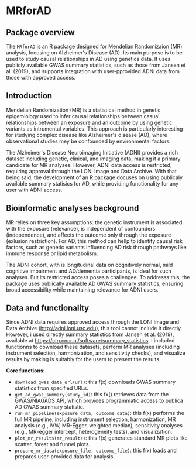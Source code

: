 # MRforAD 

## Package overview
The `MRforAD` is an R package designed for Mendelian Randomizaion (MR) analysis, focusing on Alzheimer's Disease (AD). 
Its main purpose is to be used to study causal relationships in AD using genetics data. 
It uses publicly available GWAS summary statistics, such as those from Jansen et al. (2019), 
and supports integration with user-pprovided ADNI data from those with approved access.

## Introduction
Mendelian Randomization (MR) is a statistical method in genetic epigemiology used to infer causal relationships 
between casual relationships between an exposure and an outcome by using genetic variants as intrumental variables. 
This approach is particularly interesting for studying complex disease like Alzheimer's disease (AD), 
where observational studies mey be confounded by environmental factors. 

The Alzheimer's Disease Neuroimaging Initiative (ADNI) provides a rich dataset including genetic, clinical,
and imaging data; making it a primary candidate for MR analyses. However, ADNI data access is restricted, 
requiring approval through the LONI Image and Data Archive. 
With that being said, the development of an R package docuses on using publicaly available summary statisics for AD,
while providing functionality for any user with ADNI access. 

## Bioinformatic analyses background
MR relies on three key assumptions: the genetic instrument is associated with the exposure (relevance), is independent 
of confounders (independence), and affects the outcome only through the exposure (exlusion restriction). 
For AD, this method can hellp to identify causal risk factors, such as genetic variants influencing AD risk
through pathways like immune response or lipid metabolism. 

The ADNI cohort, with is longitudinal data on cognitively normal, mild cognitive impairment and AD/dementia participants, 
is ideal for such analyses. But its restricted access poses a challengee. 
To addresss this, the package uses publically available AD GWAS summary statistics, ensuring broad accessibility 
while maintaining relevance for ADNI users.

## Data and functionality
Since ADNI data requires approved access through the LONI Image and Data Archive (http://adni.loni.usc.edu), 
this tool cannot include it directly. However, i used directly summary statistics from Jansen et al. (2019), 
available at https://ctg.cncr.nl/software/summary_statistics. 
I included functionns to download these datasets, perform MR analyses (including instrument selection, harmonization, 
and sensitivity checks), and visualize results by making is suitably for the users to present the results.  

**Core functions:**
  - `download_gwas_data_url(url)`: this f(x) downloads GWAS summary statistics from specified URLs.
  - `get_ad_gwas_summary(study_id)`: this fx() retrieves data from the GWAS/NIAGADS API, which provides programmatic access to publica AD GWAS summary statistic.
  - `run_mr_pipeline(exposure_data, outcome_data)`: this f(x) performs the full MR pipeline, including instrument selection, harmonization, MR analysis (e.g., IVW, MR-Egger, weighted median), sensitivity analyses (e.g., MR-egger intercept, heterogeneity tests), and visualization.
  - `plot_mr_results(mr_results)`: this f(x) generates standard MR plots like scatter, forest and funnel plots.
  - `prepare_mr_data(exposure_file, outcome_file)`: this f(x) loads and prepares user-provided data for analysis.
  
